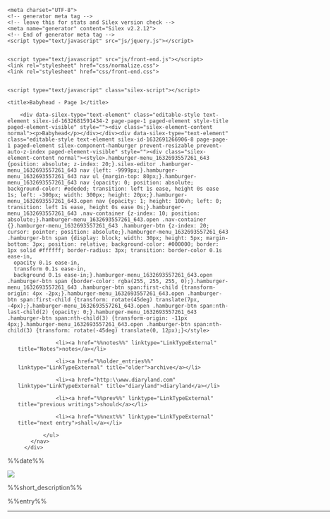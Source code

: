 <!doctype html><html class="" lang="en"><head>
    <meta charset="UTF-8">
    <!-- generator meta tag -->
    <!-- leave this for stats and Silex version check -->
    <meta name="generator" content="Silex v2.2.12">
    <!-- End of generator meta tag -->
    <script type="text/javascript" src="js/jquery.js"></script>
    
    
    <script type="text/javascript" src="js/front-end.js"></script>
    <link rel="stylesheet" href="css/normalize.css">
    <link rel="stylesheet" href="css/front-end.css">

    
    <script type="text/javascript" class="silex-script"></script>
    
    <title>Babyhead - Page 1</title>
    

    
<meta name="viewport" content="width=device-width, initial-scale=1"><meta name="description" content="Blog"><link href="https://fonts.googleapis.com/css?family=Roboto" rel="stylesheet" class="silex-custom-font"><link href="https://fonts.googleapis.com/css?family=Rubik" rel="stylesheet" class="silex-custom-font"><script src="js/script.js" type="text/javascript"></script><link href="css/styles.css" rel="stylesheet" type="text/css"><link href="css/styles.css" rel="stylesheet" type="text/css"><link href="css/styles.css" rel="stylesheet" type="text/css"><style>body { opacity: 0; transition: .25s opacity ease; }</style></head>

<body class="body-initial all-style enable-mobile prevent-resizable prevent-selectable editable-style silex-runtime silex-published" data-silex-type="container-element" style="" data-current-page="page-page-1">
    









    
    
    
















<section data-silex-type="container-element" class="container-element editable-style silex-id-1478366450713-3 section-element prevent-resizable" style="">
        <div data-silex-type="container-element" class="editable-style silex-element-content silex-id-1478366450713-2 container-element website-width" style="">

            
        <div data-silex-type="text-element" class="editable-style text-element silex-id-1632681591434-2 page-page-1 paged-element style-title paged-element-visible" style=""><div class="silex-element-content normal"><p>Babyhead</p></div></div><div data-silex-type="text-element" class="editable-style text-element silex-id-1632691266906-8 page-page-1 paged-element silex-component-hamburger prevent-resizable prevent-auto-z-index paged-element-visible" style=""><div class="silex-element-content normal"><style>.hamburger-menu_1632693557261_643 {position: absolute; z-index: 20;}.silex-editor .hamburger-menu_1632693557261_643 nav {left: -9999px;}.hamburger-menu_1632693557261_643 nav ul {margin-top: 80px;}.hamburger-menu_1632693557261_643 nav {opacity: 0; position: absolute; background-color: #ededed; transition: left 1s ease, height 0s ease 1s; left: -300px; width: 300px; height: 20px;}.hamburger-menu_1632693557261_643.open nav {opacity: 1; height: 100vh; left: 0; transition: left 1s ease, height 0s ease 0s;}.hamburger-menu_1632693557261_643 .nav-container {z-index: 10; position: absolute;}.hamburger-menu_1632693557261_643.open .nav-container {}.hamburger-menu_1632693557261_643 .hamburger-btn {z-index: 20; cursor: pointer; position: absolute;}.hamburger-menu_1632693557261_643 .hamburger-btn span {display: block; width: 30px; height: 5px; margin-bottom: 3px; position: relative; background-color: #000000; border: 1px solid #ffffff; border-radius: 3px; transition: border-color 0.1s ease-in,
      opacity 0.1s ease-in,
      transform 0.1s ease-in,
      background 0.1s ease-in;}.hamburger-menu_1632693557261_643.open .hamburger-btn span {border-color: rgba(255, 255, 255, 0);}.hamburger-menu_1632693557261_643 .hamburger-btn span:first-child {transform-origin: 4px -2px;}.hamburger-menu_1632693557261_643.open .hamburger-btn span:first-child {transform: rotate(45deg) translate(7px, -4px);}.hamburger-menu_1632693557261_643.open .hamburger-btn span:nth-last-child(2) {opacity: 0;}.hamburger-menu_1632693557261_643 .hamburger-btn span:nth-child(3) {transform-origin: -11px 4px;}.hamburger-menu_1632693557261_643.open .hamburger-btn span:nth-child(3) {transform: rotate(-45deg) translate(0, 12px);}</style>
<!-- inspired by https://codepen.io/erikterwan/pen/EVzeRP -->
<div class="hamburger-menu_1632693557261_643 closed">
    <div class="hamburger-btn ">
      <span></span>
      <span></span>
      <span></span>
    </div>
    <div class="nav-container">
      <div class="prevent-scale">
        <nav role="navigation" class="">
            <ul>
            
                <li><a href="%%notes%%" linktype="LinkTypeExternal" title="Notes">notes</a></li>
            
                <li><a href="%%older_entries%%" linktype="LinkTypeExternal" title="older">archive</a></li>
            
                <li><a href="http:\\www.diaryland.com" linktype="LinkTypeExternal" title="diaryland">diaryland</a></li>
            
                <li><a href="%%prev%%" linktype="LinkTypeExternal" title="previous writings">should</a></li>
            
                <li><a href="%%next%%" linktype="LinkTypeExternal" title="next entry">shall</a></li>
            
            </ul>
        </nav>
      </div>
  </div>
</div>
<script>
(function() {
  var isOpen = false;
  function close() {
    isOpen = false;
    $('.hamburger-menu_1632693557261_643').removeClass('open');
    $('.hamburger-menu_1632693557261_643').addClass('closed');
  }
  function open() {
    isOpen = true;
    $('.hamburger-menu_1632693557261_643').addClass('open');
    $('.hamburger-menu_1632693557261_643').removeClass('closed');
  }
  function toggle() {
    if(isOpen) close();
    else open();
  }
  var silexElement = $('.hamburger-menu_1632693557261_643').closest('.editable-style');
  function move(data) {
    var offset = silexElement.offset();
    $('.hamburger-menu_1632693557261_643 .nav-container').css({
      'transform': 'translate(' + (data.scrollLeft - (offset.left/data.scale)) + 'px, ' + (data.scrollTop - (offset.top/data.scale)) + 'px)'
    });
  }
  $('.hamburger-menu_1632693557261_643 .hamburger-btn').click(function() { toggle(); });
  $(document).on('silex.scroll silex.resize', function(e) {
    close();
    move(window.silex);
  });
  close();
})();
</script>
</div></div><div data-silex-type="text-element" class="editable-style text-element silex-id-1632682451355-5 page-page-1 paged-element style-date paged-element-visible" style=""><div class="silex-element-content normal"><p>%%date%%</p><span class="_wysihtml-temp-caret-fix" style="position: absolute; display: block; min-width: 1px; z-index: 99999;">﻿</span></div></div><div data-silex-type="image-element" class="editable-style image-element silex-id-1632681380713-0 page-page-1 paged-element paged-element-visible" style=""><img src="assets/orange%20dot.png"></div><div data-silex-type="text-element" class="editable-style text-element silex-id-1632682612358-6 page-page-1 paged-element style-sd paged-element-visible" style=""><div class="silex-element-content normal"><p>%%short_description%%</p><span class="_wysihtml-temp-caret-fix" style="position: absolute; display: block; min-width: 1px; z-index: 99999;">﻿</span></div></div><div data-silex-type="text-element" class="editable-style text-element silex-id-1632688494460-7 page-page-1 paged-element paged-element-visible" style=""><div class="silex-element-content normal"><p>%%entry%%</p><span class="_wysihtml-temp-caret-fix" style="position: absolute; display: block; min-width: 1px; z-index: 99999;">﻿</span></div></div><div data-silex-type="html-element" class="editable-style html-element silex-id-1632681452319-1 page-page-1 paged-element paged-element-visible" style=""><div class="silex-element-content"><hr width="1000px;" height:="" 5px=""></div></div></div>
    </section></body></html>
